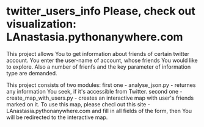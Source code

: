# twitter_users_info Please, check out visualization: LAnastasia.pythonanywhere.com
This project allows You to get information about friends of certain twitter account. You enter the user-name of account, whose friends You would like to explore. Also a number of frienfs and the key parameter of information type are demanded.

This project consists of two modules: 
first one - analyse_json.py - returnes any information You seek, if it's accessible from Twitter.
second one - create_map_with_users.py - creates an interactive map with user's friends marked on it. To use this map, please checl out this site - LAnastasia.pythonanywhere.com and fill in all fields of the form, then You will be redirected to the interactive map.
